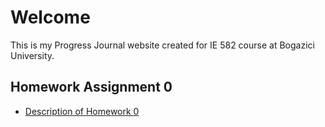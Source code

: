 # Welcome

This is my Progress Journal website created for IE 582 course at Bogazici University.

## Homework Assignment 0
* [Description of Homework 0](hw0/IE582_Fall21_Homework_0.pdf)


